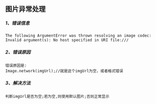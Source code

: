图片异常处理
-----
##### 1、错误信息
```
The following ArgumentError was thrown resolving an image codec:
Invalid argument(s): No host specified in URI file:///
```

##### 2、错误原因
```
错误原因是:
Image.network(imgUrl);//就是这个imgUrl为空，或者格式错误
```

##### 3、解决方法
```
判断imgUrl是否为空;若为空,则使用默认图片;否则正常显示
```
